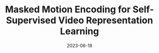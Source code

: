 ---
title: "Masked Motion Encoding for Self-Supervised Video Representation Learning"
collection: conferences
permalink: /publication/Masked_Motion
date: 2023-06-18
year: "2023"
venue: "CVPR"
city: 
state: ""
thumbnail: "Masked_Motion.png"
teaser :
authors: "Sun, Xinyu and Chen, Peihao and Chen, Liangwei and Li, Changhao and Li, Thomas H. and Tan, Mingkui and Gan, Chuang"
bibtex: Masked_Motion.txt
uri: Masked_Motion.pdf
arxiv: https://arxiv.org/abs/2210.06096
project: 
source: https://github.com/XinyuSun/MME
poster:
data:
---